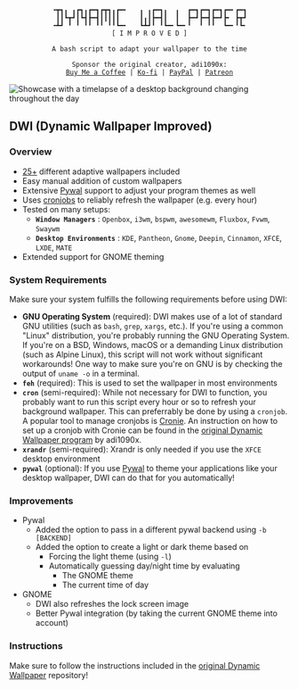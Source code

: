 <pre align="center"><code>
╺┳┓╻ ╻┏┓╻┏━┓┏┳┓╻┏━╸   ╻ ╻┏━┓╻  ╻  ┏━┓┏━┓┏━┓┏━╸┏━┓
 ┃┃┗┳┛┃┗┫┣━┫┃┃┃┃┃     ┃╻┃┣━┫┃  ┃  ┣━┛┣━┫┣━┛┣╸ ┣┳┛
╺┻┛ ╹ ╹ ╹╹ ╹╹ ╹╹┗━╸   ┗┻┛╹ ╹┗━╸┗━╸╹  ╹ ╹╹  ┗━╸╹┗╸
[ I M P R O V E D ]

A bash script to adapt your wallpaper to the time

Sponsor the original creator, adi1090x:
<a href="https://www.buymeacoffee.com/adi1090x">Buy Me a Coffee</a> | <a href="https://ko-fi.com/adi1090x">Ko-fi</a> | <a href="https://www.paypal.com/cgi-bin/webscr?cmd=_s-xclick&hosted_button_id=U3VK2SSVQWAPN">PayPal</a> | <a href="https://www.patreon.com/adi1090x">Patreon</a>
</code></pre>

![Showcase with a timelapse of a desktop background changing throughout the day](https://raw.githubusercontent.com/adi1090x/files/master/dynamic-wallpaper/main.gif) <br />

## DWI (Dynamic Wallpaper Improved)
### Overview

+ [25+](https://github.com/adi1090x/files/tree/master/dynamic-wallpaper/wallpapers) different adaptive wallpapers included
+ Easy manual addition of custom wallpapers
+ Extensive [Pywal](https://github.com/dylanaraps/pywal) support to adjust your program themes as well
+ Uses [cronjobs](https://github.com/cronie-crond/cronie/) to reliably refresh the wallpaper (e.g. every hour)
+ Tested on many setups:
  - **`Window Managers`** : `Openbox`, `i3wm`, `bspwm`, `awesomewm`, `Fluxbox`, `Fvwm`, `Swaywm`
  - **`Desktop Environments`** : `KDE`, `Pantheon`, `Gnome`, `Deepin`, `Cinnamon`, `XFCE`, `LXDE`, `MATE`
+ Extended support for GNOME theming 

### System Requirements

Make sure your system fulfills the following requirements before using DWI:

- **GNU Operating System** (required): DWI makes use of a lot of standard GNU utilities (such as `bash`, `grep`, `xargs`, etc.). If you're using a common "Linux" distribution, you're probably running the GNU Operating System. If you're on a BSD, Windows, macOS or a demanding Linux distribution (such as Alpine Linux), this script will not work without significant workarounds! One way to make sure you're on GNU is by checking the output of `uname -o` in a terminal.
- **`feh`** (required): This is used to set the wallpaper in most environments
- **`cron`** (semi-required): While not necessary for DWI to function, you probably want to run this script every hour or so to refresh your background wallpaper. This can preferrably be done by using a `cronjob`. A popular tool to manage cronjobs is [Cronie](https://github.com/cronie-crond/cronie/). An instruction on how to set up a cronjob with Cronie can be found in the [original Dynamic Wallpaper program](https://github.com/adi1090x/dynamic-wallpaper) by adi1090x.
- **`xrandr`** (semi-required): Xrandr is only needed if you use the `XFCE` desktop environment
- **`pywal`** (optional): If you use [Pywal](https://github.com/dylanaraps/pywal) to theme your applications like your desktop wallpaper, DWI can do that for you automatically!

### Improvements

  * Pywal
    * Added the option to pass in a different pywal backend using `-b [BACKEND]`
    * Added the option to create a light or dark theme based on
      * Forcing the light theme (using `-l`)
      * Automatically guessing day/night time by evaluating
        * The GNOME theme
        * The current time of day
  * GNOME
    * DWI also refreshes the lock screen image
    * Better Pywal integration (by taking the current GNOME theme into account)

### Instructions

Make sure to follow the instructions included in the [original Dynamic Wallpaper](https://github.com/adi1090x/dynamic-wallpaper) repository!